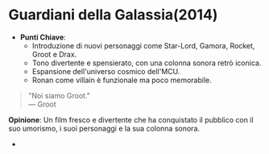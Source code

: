 # Guardiani della Galassia(2014)

- **Punti Chiave**: 
  - Introduzione di nuovi personaggi come Star-Lord, Gamora, Rocket, Groot e Drax.
  - Tono divertente e spensierato, con una colonna sonora retrò iconica.
  - Espansione dell'universo cosmico dell'MCU.
  - Ronan come villain è funzionale ma poco memorabile.

> "Noi siamo Groot."  
> — Groot

**Opinione**: Un film fresco e divertente che ha conquistato il pubblico con il suo umorismo, i suoi personaggi e la sua colonna sonora.

-